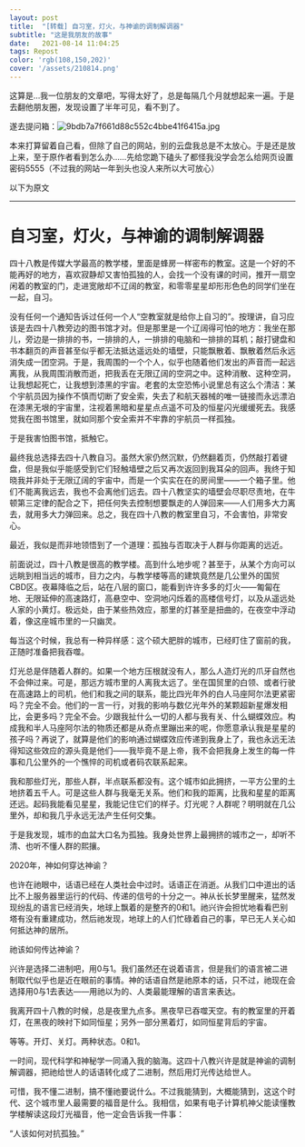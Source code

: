 ```yaml
---
layout: post
title:  "[转载] 自习室，灯火，与神谕的调制解调器"
subtitle: "这是我朋友的故事"
date:   2021-08-14 11:04:25
tags: Repost
color: 'rgb(108,150,202)'
cover: '/assets/210814.png'
---
```




这算是…我一位朋友的文章吧，写得太好了，总是每隔几个月就想起来一遍。于是去翻他朋友圈，发现设置了半年可见，看不到了。

遂去提问箱：![9bdb7a7f661d88c552c4bbe41f6415a.jpg](https://i.loli.net/2021/08/14/xTSzqMXCpftGuiK.jpg)

本来打算留着自己看，但除了自己的网站，别的云盘我总是不太放心。于是还是放上来，至于原作者看到怎么办……先给您跪下磕头了都怪我没学会怎么给网页设置密码5555（不过我的网站一年到头也没人来所以大可放心）

以下为原文

---

# 自习室，灯火，与神谕的调制解调器

四十八教是传媒大学最高的教学楼，里面是蜂房一样密布的教室。这是一个好的不能再好的地方，喜欢寂静却又害怕孤独的人，会找一个没有课的时间，推开一扇空闲着的教室的门，走进宽敞却不辽阔的教室，和零零星星却形形色色的同学们坐在一起，自习。

没有任何一个通知告诉过任何一个人“空教室就是给你上自习的”。按理讲，自习应该是去四十八教旁边的图书馆才对。但是那里是一个辽阔得可怕的地方：我坐在那儿，旁边是一排排的书，一排排的人，一排排的电脑和一排排的耳机；敲打键盘和书本翻页的声音甚至似乎都无法抵达遥远处的墙壁，只能飘散着、飘散着然后永远消失成一团空洞。于是，我周围的一个个人，似乎也随着他们发出的声音而一起远离我，从我周围消散而逝，把我丢在无限辽阔的空洞之中。这种消散、这种空洞，让我想起死亡，让我想到漆黑的宇宙。老套的太空恐怖小说里总有这么个清洁：某个宇航员因为操作不慎而切断了安全索，失去了和航天器械的唯一链接而永远漂泊在漆黑无垠的宇宙里，注视着黑暗和星星点点遥不可及的恒星闪光缓缓死去。我感觉我在图书馆里，就如同那个安全索并不牢靠的宇航员一样孤独。

于是我害怕图书馆，抵触它。

最终我总选择去四十八教自习。虽然大家仍然沉默，仍然翻着页，仍然敲打着键盘，但是我似乎能感受到它们轻触墙壁之后又再次返回到我耳朵的回声。我终于知晓我并非处于无限辽阔的宇宙中，而是一个实实在在的房间里——一个箱子里。他们不能离我远去，我也不会离他们远去。四十八教坚实的墙壁会尽职尽责地，在牛顿第三定律的配合之下，把任何失去控制想要飘走的人弹回来——人们用多大力离去，就用多大力弹回来。总之，我在四十八教的教室里自习，不会害怕，非常安心。

最近，我似是而非地领悟到了一个道理：孤独与否取决于人群与你距离的远近。

前面说过，四十八教是很高的教学楼。高到什么地步呢？甚至于，从某个方向可以远眺到相当远的城市，目力之内，与教学楼等高的建筑竟然是几公里外的国贸CBD区。夜幕降临之后，站在八层的窗口，能看到许许多多的灯火——匍匐在地、无限延伸的高速路灯，高悬空中、空洞地闪烁着的高楼信号灯，以及从遥远处人家的小黄灯。极远处，由于某些热效应，那里的灯甚至是扭曲的，在夜空中浮动着，像这座城市里的一只幽灵。

每当这个时候，我总有一种异样感：这个硕大肥胖的城市，已经盯住了窗前的我，正随时准备把我吞噬。

灯光总是伴随着人群的。如果一个地方压根就没有人，那么人造灯光的爪牙自然也不会伸过来。可是，那远方城市里的人离我太远了。坐在国贸里的白领、或者行驶在高速路上的司机，他们和我之间的联系，能比四光年外的白人马座阿尔法更紧密吗？完全不会。他们的一言一行，对我的影响与数亿光年外的某颗超新星爆发相比，会更多吗？完全不会。少跟我扯什么一切的人都与我有关、什么蝴蝶效应。构成我和半人马座阿尔法的物质还都是从奇点里蹦出来的呢，你愿意承认我是星星的孩子吗？再说了，就算是他们的影响通过蝴蝶效应传递到我身上了，我也永远无法得知这些效应的源头竟是他们——我毕竟不是上帝，我不会把我身上发生的每一件事和几公里外的一个憔悴的司机或者码农联系起来。

我和那些灯光，那些人群，半点联系都没有。这个城市如此拥挤，一平方公里的土地挤着五千人。可是这些人群与我毫无关系。他们和我的距离，比我和星星的距离还远。起码我能看见星星，我能记住它们的样子。灯光呢？人群呢？明明就在几公里外，却和我几乎永远无法产生任何交集。

于是我发现，城市的血盆大口名为孤独。我身处世界上最拥挤的城市之一，却听不清、也听不懂人群的熙攘。

2020年，神如何穿达神谕？

也许在祂眼中，话语已经在人类社会中过时。话语正在消逝。从我们口中道出的话比不上服务器里运行的代码、传递的信号的十分之一。神从长长梦里醒来，猛然发现纷乱的语言已经消失，地球上飘着的是整齐的0和1。祂兴许会担忧地看看巴别塔有没有重建成功，然后祂发现，地球上的人们忙碌着自己的事，早已无人关心如何抵达神的居所。

祂该如何传达神谕？

兴许是选择二进制吧，用0与1。我们虽然还在说着语言，但是我们的语言被二进制取代似乎也是近在眼前的事情。神的话语自然是祂原本的话，只不过，祂现在会选择用0与1去表达——用祂以为的、人类最能理解的语言来表达。

我离开四十八教的时候，总是夜里九点多。黑夜早已吞噬天空。有的教室里的开着灯，在黑夜的映衬下如同恒星；另外一部分黑着灯，如同恒星背后的宇宙。

等等。开灯、关灯。两种状态。0和1。

一时间，现代科学和神秘学一同涌入我的脑海。这四十八教兴许是就是神谕的调制解调器，把祂给世人的话语转化成了二进制，然后用灯光传达给世人。

可惜，我不懂二进制，搞不懂祂要说什么。不过我能猜到，大概能猜到，这这个时代、这个城市里人最需要的福音是什么。我相信，如果有电子计算机神父能读懂教学楼解读这段灯光福音，他一定会告诉我一件事：

 “人该如何对抗孤独。”
